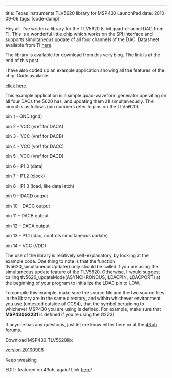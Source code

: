 ---
title: Texas Instruments TLV5620 library for MSP430 LaunchPad
date: 2010-09-06
tags: [code-dump]

Hey all.
I've written a library for the TLV5620 8-bit quad-channel DAC from TI. This is a wonderful little chip which works on the SPI interface and supports simultaneous update of all four channels of the DAC. Datasheet available from TI [here](http://www.ti.com/litv/pdf/slas110b).

The library is available for download from this very blog. The link is at the end of this post.

I have also coded up an example application showing all the features of the chip. Code available:

[click here](https://github.com/gatesphere/blog-resources/raw/master/downloads/source/launchpad5620waveform.c).

This example application is a simple quad-waveform generator operating on all four DACs the 5620 has, and updating them all simultaneously. The circuit is as follows (pin numbers refer to pins on the TLV5620):

pin 1 - GND (gnd)

pin 2 - VCC (vref for DACA)

pin 3 - VCC (vref for DACB)

pin 4 - VCC (vref for DACC)

pin 5 - VCC (vref for DACD)

pin 6 - P1.0 (data)

pin 7 - P1.2 (clock)

pin 8 - P1.3 (load, like data latch)

pin 9 - DACD output

pin 10 - DACC output

pin 11 - DACB output

pin 12 - DACA output

pin 13 - P1.1 (ldac, controls simultaneous update)

pin 14 - VCC (VDD)

The use of the library is relatively self-explanatory, by looking at the example code. One thing to note is that the function tlv5620_simultaneousUpdate() only should be called if you are using the simultaneous update feature of the TLV5620. Otherwise, I would suggest calling tlv5620_updateMode(ASYNCHRONOUS, LDACPIN, LDACPORT) at the beginning of your program to initialize the LDAC pin to LOW.

To compile this example, make sure the source file and the two source files in the library are in the same directory, and within whichever environment you use (untested outside of CCS4), that the symbol pertaining to whichever MSP430 you are using is defined. For example, make sure that __MSP430G2231__ is defined if you're using the G2231.

If anyone has any questions, just let me know either here or at the [43oh forums](http://www.43oh.com/forum/viewtopic.php?f=10&t=66).

Download MSP430_TLV5620lib:

[version 20100906](https://github.com/gatesphere/blog-resources/raw/master/downloads/source/MSP430_TLV5620lib_20100906.zip)

Keep tweaking

EDIT: featured on 43oh, again! Link [here](http://www.43oh.com/2010/09/msp430-interface-to-a-ti-tlv5620-dac/)! 